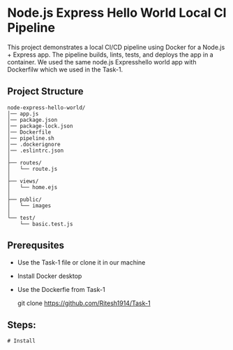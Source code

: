 # Node.js Express Hello World Local CI Pipeline

This project demonstrates a local CI/CD pipeline using Docker for a Node.js + Express app.
The pipeline builds, lints, tests, and deploys the app in a container. We used the same node.js Expresshello world app with Dockerfilw which we used in the Task-1.

## Project Structure
    node-express-hello-world/
    │── app.js
    │── package.json
    │── package-lock.json
    │── Dockerfile
    │── pipeline.sh
    │── .dockerignore
    │── .eslintrc.json
    │
    ├── routes/
    │   └── route.js
    │
    ├── views/
    │   └── home.ejs
    │
    ├── public/
    │   └── images
    │
    └── test/
        └── basic.test.js
 
## Prerequsites
   * Use the Task-1 file or clone it in our machine
   * Install Docker desktop
   * Use the Dockerfie from Task-1

        git clone https://github.com/Ritesh1914/Task-1

## Steps:
    # Install
             
     
